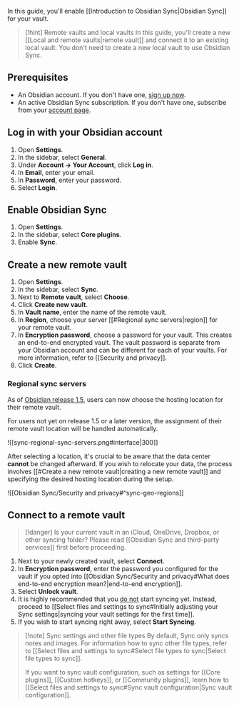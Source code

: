 In this guide, you'll enable [[Introduction to Obsidian Sync|Obsidian Sync]] for your vault.

> [!hint] Remote vaults and local vaults
> In this guide, you'll create a new [[Local and remote vaults|remote vault]] and connect it to an existing local vault. You don't need to create a new local vault to use Obsidian Sync.

## Prerequisites

- An Obsidian account. If you don't have one, [sign up now](https://obsidian.md/account#mode=signup).
- An active Obsidian Sync subscription. If you don't have one, subscribe from your [account page](https://obsidian.md/account).

## Log in with your Obsidian account

1. Open **Settings**.
2. In the sidebar, select **General**.
3. Under **Account → Your Account**, click **Log in**.
4. In **Email**, enter your email.
5. In **Password**, enter your password.
6. Select **Login**.
## Enable Obsidian Sync

1. Open **Settings**.
2. In the sidebar, select **Core plugins**.
3. Enable **Sync**.

## Create a new remote vault

1. Open **Settings**.
2. In the sidebar, select **Sync**.
3. Next to **Remote vault**, select **Choose**.
4. Click **Create new vault**.
5. In **Vault name**, enter the name of the remote vault.
6. In **Region**, choose your server [[#Regional sync servers|region]] for your remote vault. 
7. In **Encryption password**, choose a password for your vault. This creates an end-to-end encrypted vault. The vault password is separate from your Obsidian account and can be different for each of your vaults. For more information, refer to [[Security and privacy]].
8. Click **Create**.

### Regional sync servers

As of [Obsidian release 1.5](https://obsidian.md/changelog/2023-11-20-desktop-v1.5.0/), users can now choose the hosting location for their remote vault. 

For users not yet on release 1.5 or a later version, the assignment of their remote vault location will be handled automatically. 

![[sync-regional-sync-servers.png#interface|300]]

After selecting a location, it's crucial to be aware that the data center **cannot** be changed afterward. If you wish to relocate your data, the process involves [[#Create a new remote vault|creating a new remote vault]] and specifying the desired hosting location during the setup.

![[Obsidian Sync/Security and privacy#^sync-geo-regions]]

## Connect to a remote vault

> [!danger] Is your current vault in an iCloud, OneDrive, Dropbox, or other syncing folder? Please read [[Obsidian Sync and third-party services]] first before proceeding.


1. Next to your newly created vault, select **Connect**.
2. In **Encryption password**, enter the password you configured for the vault if you opted into [[Obsidian Sync/Security and privacy#What does end-to-end encryption mean?|end-to-end encryption]].
3. Select **Unlock vault**.
4. It is highly recommended that you <u>do not</u> start syncing yet. Instead, proceed to [[Select files and settings to sync#Initially adjusting your Sync settings|syncing your vault settings for the first time]].
5. If you wish to start syncing right away, select **Start Syncing**.


> [!note] Sync settings and other file types
> By default, Sync only syncs notes and images. For information how to sync other file types, refer to [[Select files and settings to sync#Select file types to sync|Select file types to sync]].
>
> If you want to sync vault configuration, such as settings for [[Core plugins]], [[Custom hotkeys]], or [[Community plugins]], learn how to [[Select files and settings to sync#Sync vault configuration|Sync vault configuration]].


